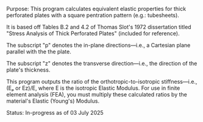 Purpose: This program calculates equivalent elastic properties for thick perforated plates with a square pentration pattern (e.g.: tubesheets).

It is based off Tables B.2 and 4.2 of Thomas Slot's 1972 dissertation titled "Stress Analysis of Thick Perforated Plates" (included for reference).

The subscript "p" denotes the in-plane directions—i.e., a Cartesian plane parallel with the the plate.

The subscript "z" denotes the transverse direction—i.e., the direction of the plate's thickness.

This program outputs the ratio of the orthotropic-to-isotropic stiffness—i.e., (Eₚ or Ez)/E, where E is the isotropic Elastic Modulus. For use in finite element analysis (FEA), you must multiply these calculated ratios by the material's Elastic (Young's) Modulus.

Status: In-progress as of 03 July 2025
